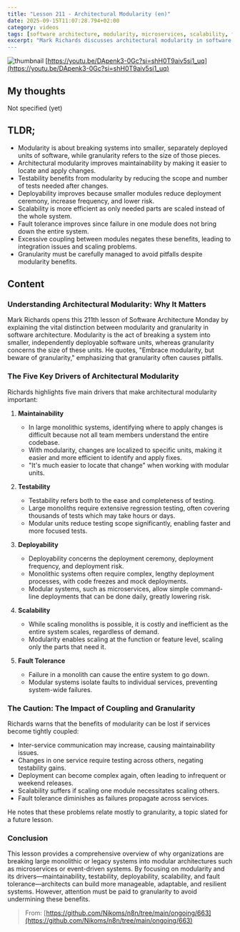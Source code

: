```yaml
---
title: "Lesson 211 - Architectural Modularity (en)"
date: 2025-09-15T11:07:28.794+02:00
category: videos
tags: [software architecture, modularity, microservices, scalability, fault tolerance, maintainability, testability, deployability]
excerpt: "Mark Richards discusses architectural modularity in software systems, outlining its benefits and cautioning against granularity issues that can undermine these advantages.
---
```


![thumbnail](https://i.ytimg.com/vi/DApenk3-0Gc/maxresdefault.jpg)
[https://youtu.be/DApenk3-0Gc?si=shH0T9aiv5si1_uq](https://youtu.be/DApenk3-0Gc?si=shH0T9aiv5si1_uq)

## My thoughts

Not specified (yet)

## TLDR;
- Modularity is about breaking systems into smaller, separately deployed units of software, while granularity refers to the size of those pieces.
- Architectural modularity improves maintainability by making it easier to locate and apply changes.
- Testability benefits from modularity by reducing the scope and number of tests needed after changes.
- Deployability improves because smaller modules reduce deployment ceremony, increase frequency, and lower risk.
- Scalability is more efficient as only needed parts are scaled instead of the whole system.
- Fault tolerance improves since failure in one module does not bring down the entire system.
- Excessive coupling between modules negates these benefits, leading to integration issues and scaling problems.
- Granularity must be carefully managed to avoid pitfalls despite modularity benefits.



## Content

### Understanding Architectural Modularity: Why It Matters

Mark Richards opens this 211th lesson of Software Architecture Monday by explaining the vital distinction between modularity and granularity in software architecture. Modularity is the act of breaking a system into smaller, independently deployable software units, whereas granularity concerns the size of these units. He quotes, "Embrace modularity, but beware of granularity," emphasizing that granularity often causes pitfalls.

### The Five Key Drivers of Architectural Modularity

Richards highlights five main drivers that make architectural modularity important:

1. **Maintainability**
   - In large monolithic systems, identifying where to apply changes is difficult because not all team members understand the entire codebase.
   - With modularity, changes are localized to specific units, making it easier and more efficient to identify and apply fixes.
   - "It's much easier to locate that change" when working with modular units.

2. **Testability**
   - Testability refers both to the ease and completeness of testing.
   - Large monoliths require extensive regression testing, often covering thousands of tests which may take hours or days.
   - Modular units reduce testing scope significantly, enabling faster and more focused tests.

3. **Deployability**
   - Deployability concerns the deployment ceremony, deployment frequency, and deployment risk.
   - Monolithic systems often require complex, lengthy deployment processes, with code freezes and mock deployments.
   - Modular systems, such as microservices, allow simple command-line deployments that can be done daily, greatly lowering risk.

4. **Scalability**
   - While scaling monoliths is possible, it is costly and inefficient as the entire system scales, regardless of demand.
   - Modularity enables scaling at the function or feature level, scaling only the parts that need it.

5. **Fault Tolerance**
   - Failure in a monolith can cause the entire system to go down.
   - Modular systems isolate faults to individual services, preventing system-wide failures.

### The Caution: The Impact of Coupling and Granularity

Richards warns that the benefits of modularity can be lost if services become tightly coupled:

- Inter-service communication may increase, causing maintainability issues.
- Changes in one service require testing across others, negating testability gains.
- Deployment can become complex again, often leading to infrequent or weekend releases.
- Scalability suffers if scaling one module necessitates scaling others.
- Fault tolerance diminishes as failures propagate across services.

He notes that these problems relate mostly to granularity, a topic slated for a future lesson.

### Conclusion

This lesson provides a comprehensive overview of why organizations are breaking large monolithic or legacy systems into modular architectures such as microservices or event-driven systems. By focusing on modularity and its drivers—maintainability, testability, deployability, scalability, and fault tolerance—architects can build more manageable, adaptable, and resilient systems. However, attention must be paid to granularity to avoid undermining these benefits.




> From: [https://github.com/Nikoms/n8n/tree/main/ongoing/663](https://github.com/Nikoms/n8n/tree/main/ongoing/663)